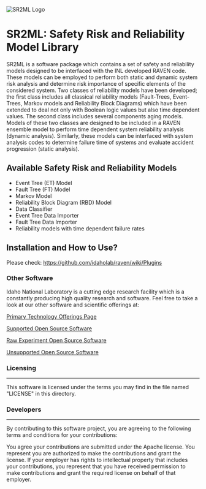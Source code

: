 ![SR2ML Logo](.doc/logos/SR2ML.png)

# SR2ML: Safety Risk and Reliability Model Library

SR2ML is a software package which contains a set of safety and reliability models
designed to be interfaced with the INL developed RAVEN code. These models can be
employed to perform both static and dynamic system risk analysis and determine risk
importance of specific elements of the considered system. Two classes of reliability
models have been developed; the first class includes all classical reliability models
(Fault-Trees, Event-Trees, Markov models and Reliability Block Diagrams) which have
been extended to deal not only with Boolean logic values but also time dependent
values. The second class includes several components aging models. Models of these
two classes are designed to be included in a RAVEN ensemble model to perform time
dependent system reliability analysis (dynamic analysis). Similarly, these models
can be interfaced with system analysis codes to determine failure time of systems
and evaluate accident progression (static analysis).

## Available Safety Risk and Reliability Models
- Event Tree (ET) Model
- Fault Tree (FT) Model
- Markov Model
- Reliability Block Diagram (RBD) Model
- Data Classifier
- Event Tree Data Importer
- Fault Tree Data Importer
- Reliability models with time dependent failure rates

## Installation and How to Use?

Please check: https://github.com/idaholab/raven/wiki/Plugins

### Other Software
Idaho National Laboratory is a cutting edge research facility which is a constantly producing high quality research and software. Feel free to take a look at our other software and scientific offerings at:

[Primary Technology Offerings Page](https://www.inl.gov/inl-initiatives/technology-deployment)

[Supported Open Source Software](https://github.com/idaholab)

[Raw Experiment Open Source Software](https://github.com/IdahoLabResearch)

[Unsupported Open Source Software](https://github.com/IdahoLabCuttingBoard)

### Licensing
-----
This software is licensed under the terms you may find in the file named "LICENSE" in this directory.

### Developers
-----
By contributing to this software project, you are agreeing to the following terms and conditions for your contributions:

You agree your contributions are submitted under the Apache license. You represent you are authorized to make the contributions and grant the license. If your employer has rights to intellectual property that includes your contributions, you represent that you have received permission to make contributions and grant the required license on behalf of that employer.
